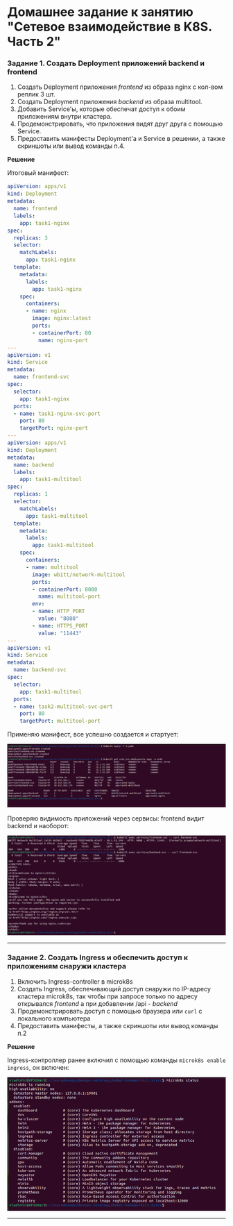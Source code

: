 # Домашнее задание к занятию "Сетевое взаимодействие в K8S. Часть 2"



### Задание 1. Создать Deployment приложений backend и frontend

1. Создать Deployment приложения _frontend_ из образа nginx с кол-вом реплик 3 шт.
2. Создать Deployment приложения _backend_ из образа multitool. 
3. Добавить Service'ы, которые обеспечат доступ к обоим приложениям внутри кластера. 
4. Продемонстрировать, что приложения видят друг друга с помощью Service.
5. Предоставить манифесты Deployment'а и Service в решении, а также скриншоты или вывод команды п.4.

**Решение**

Итоговый манифест:

```yaml
apiVersion: apps/v1
kind: Deployment
metadata:
  name: frontend
  labels:
    app: task1-nginx
spec:
  replicas: 3
  selector:
    matchLabels:
      app: task1-nginx
  template:
    metadata:
      labels:
        app: task1-nginx
    spec:
      containers:
      - name: nginx
        image: nginx:latest
        ports:
        - containerPort: 80
          name: nginx-port
---
apiVersion: v1
kind: Service
metadata:
  name: frontend-svc
spec:
  selector:
    app: task1-nginx
  ports:
  - name: task1-nginx-svc-port
    port: 80
    targetPort: nginx-port
---
apiVersion: apps/v1
kind: Deployment
metadata:
  name: backend
  labels:
    app: task1-multitool
spec:
  replicas: 1
  selector:
    matchLabels:
      app: task1-multitool
  template:
    metadata:
      labels:
        app: task1-multitool
    spec:
      containers:
      - name: multitool
        image: wbitt/network-multitool
        ports:
        - containerPort: 8080
          name: multitool-port
        env:
        - name: HTTP_PORT
          value: "8080"
        - name: HTTPS_PORT
          value: "11443"
---
apiVersion: v1
kind: Service
metadata:
  name: backend-svc
spec:
  selector:
    app: task1-multitool
  ports:
  - name: task2-multitool-svc-port
    port: 80
    targetPort: multitool-port

```

Применяю манифест, все успешно создается и стартует:

![1-1.png](img%2F1-1.png)

Проверяю видимость приложений через сервисы: frontend видит backend и наоборот:

![1-2.png](img%2F1-2.png)


------

### Задание 2. Создать Ingress и обеспечить доступ к приложениям снаружи кластера

1. Включить Ingress-controller в microk8s
2. Создать Ingress, обеспечивающий доступ снаружи по IP-адресу кластера microk8s, так чтобы при запросе только по адресу открывался _frontend_ а при добавлении /api - _backend_
3. Продемонстрировать доступ с помощью браузера или `curl` с локального компьютера
4. Предоставить манифесты, а также скриншоты или вывод команды п.2

**Решение**

Ingress-контроллер ранее включил с помощью команды `microk8s enable ingress`, он включен:

![2-1.png](img%2F2-1.png)

------

